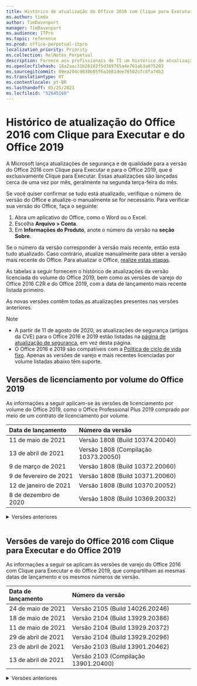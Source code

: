 ```yaml
---
title: Histórico de atualização do Office 2016 com Clique para Executar e do Office 2019
ms.author: timda
author: TimDavenport
manager: TimDavenport
ms.audience: ITPro
ms.topic: reference
ms.prod: office-perpetual-itpro
localization_priority: Priority
ms.collection: RelNotes_Perpetual
description: Fornece aos profissionais de TI um histórico de atualização para versões perpétuas do Office 2016 e 2019 com Clique para Executar
ms.openlocfilehash: 18a2aac31b26182f5d369765a4e761ab3a075203
ms.sourcegitcommit: 89ea204c9830b05f6a1681dee76502cfc8fa7db2
ms.translationtype: HT
ms.contentlocale: pt-BR
ms.lasthandoff: 05/25/2021
ms.locfileid: "52645168"
---
```

# <a name="update-history-for-office-2016-c2r-and-office-2019"></a>Histórico de atualização do Office 2016 com Clique para Executar e do Office 2019

A Microsoft lança atualizações de segurança e de qualidade para a versão do Office 2016 com Clique para Executar e para o Office 2019, que é exclusivamente Clique para Executar. Essas atualizações são lançadas cerca de uma vez por mês, geralmente na segunda terça-feira do mês.

Se você quiser confirmar se tudo está atualizado, verifique o número de versão do Office e atualize-o manualmente se for necessário. Para verificar sua versão do Office, faça o seguinte:

  1.    Abra um aplicativo do Office, como o Word ou o Excel.
  2.    Escolha **Arquivo > Conta**.
  3.    Em **Informações do Produto**, anote o número da versão na **seção Sobre**.

Se o número da versão corresponder à versão mais recente, então está tudo atualizado. Caso contrário, atualize manualmente para obter a versão mais recente do Office. Para atualizar o Office, [realize estas etapas](https://support.office.com/article/2ab296f3-7f03-43a2-8e50-46de917611c5).


As tabelas a seguir fornecem o histórico de atualizações da versão licenciada do volume do Office 2019, bem como as versões de varejo do Office 2016 C2R e do Office 2019, com a data de lançamento mais recente listada primeiro.

As novas versões contêm todas as atualizações presentes nas versões anteriores.


 > [!NOTE]
> - A partir de 11 de agosto de 2020, as atualizações de segurança (artigos da CVE) para o Office 2016 e 2019 estão listadas na [página de atualização de segurança](./microsoft365-apps-security-updates.md), em vez desta página. 
> - O Office 2016 e 2019 são compatíveis com a [Política de ciclo de vida fixo](/lifecycle/policies/fixed). Apenas as versões de varejo e mais recentes licenciadas por volume listadas abaixo têm suporte.


## <a name="volume-licensed-versions-of-office-2019"></a>Versões de licenciamento por volume do Office 2019
As informações a seguir aplicam-se às versões de licenciamento por volume do Office 2019, como o Office Professional Plus 2019 comprado por meio de um contrato de licenciamento por volume.

[//]: # (NÃO REMOVA O INÍCIO DA TABELA VL)


|**Data de lançamento**|**Número da versão**|
|:-----|:-----|
|11 de maio de 2021|Versão 1808 (Build 10374.20040)|
|13 de abril de 2021|Versão 1808 (Compilação 10373.20050)|
|9 de março de 2021|Versão 1808 (Build 10372.20060)|
|9 de fevereiro de 2021|Versão 1808 (Build 10371.20060)|
|12 de janeiro de 2021|Versão 1808 (Build 10370.20052)|
|8 de dezembro de 2020|Versão 1808 (Build 10369.20032)|


[//]: # (NÃO REMOVA O FINAL DA TABELA VL)

<details>
<summary>Versões anteriores</summary>
 

[//]: # (NÃO REMOVA O INÍCIO DA ANTIGA TABELA VL)


|**Data de lançamento**|**Número da versão**|
|:-----|:-----|
|10 de novembro de 2020|Versão 1808 (Build 10368.20035)|
|13 de outubro de 2020|Versão 1808 (Build 10367.20048)|
|8 de setembro de 2020|Versão 1808 (build 10366.20016)|
|11 de agosto de 2020|Versão 1808 (Compilação 10364.20059)|
|14 de julho de 2020   |Versão 1808 (Build 10363.20015)  |
|9 de junho de 2020   |Versão 1808 (Compilação 10361.20002)  |
|12 de maio de 2020   |Versão 1808 (Build 10359.20023)  |
|14 de abril de 2020   |Versão 1808 (Build 10358.20061)  |
|10 de março de 2020   |Versão 1808 (Build 10357.20081)  |
|11 de fevereiro de 2020   |Versão 1808 (Build 10356.20006)  |


[//]: # (NÃO REMOVA O FINAL DA ANTIGA TABELA VL)

</details>


<br/>

## <a name="retail-versions-of-office-2016-c2r-and-office-2019"></a>Versões de varejo do Office 2016 com Clique para Executar e do Office 2019
As informações a seguir se aplicam às versões de varejo do Office 2016 com Clique para Executar e do Office 2019, que compartilham as mesmas datas de lançamento e os mesmos números de versão.

[//]: # (NÃO REMOVA O INÍCIO DA TABELA DE VAREJO)


|**Data de lançamento**|**Número da versão**|
|:-----|:-----|
|24 de maio de 2021|Versão 2105 (Build 14026.20246)|
|18 de maio de 2021|Versão 2104 (Build 13929.20386)|
|11 de maio de 2021|Versão 2104 (Build 13929.20372)|
|29 de abril de 2021|Versão 2104 (Build 13929.20296)|
|23 de abril de 2021|Versão 2103 (Build 13901.20462)|
|13 de abril de 2021|Versão 2103 (Compilação 13901.20400)|


[//]: # (NÃO REMOVA O FINAL DA TABELA DE VAREJO)

<details>
<summary>Versões anteriores</summary>
 

[//]: # (NÃO REMOVA O INÍCIO DA ANTIGA TABELA DE VAREJO)


|**Data de lançamento**|**Número da versão**|
|:-----|:-----|
|2 de abril de 2021|Versão 2103 (Build 13901.20336)|
|30 de março de 2021|Versão 2103 (Compilação 13901.20312)|
|18 de março, 2021|Versão 2102 (Build 13801.20360)|
|9 de março de 2021|Versão 2102 (Build 13801.20294)|
|1 de março de 2021|Versão 2102 (Build 13801.20266)|
|16 de fevereiro de 2021|Versão 2101 (Compilação 13628.20448)|
|9 de fevereiro de 2021|Versão 2101 (Build 13628.20380)|
|26 de janeiro de 2021|Versão 2101 (Build 13628.20274)|
|21 de janeiro de 2021|Versão 2012 (Compilação 13530.20440)|
|12 de janeiro de 2021|Versão 2012 (Build 13530.20376)|
|5 de janeiro de 2021|Versão 2012 (Compilação 13530.20316)|
|21 de dezembro de 2020|Version 2011 (Compilação 13426.20404)|
|8 de dezembro de 2020|Versão 2011 (Build 13426.20332)|
|2 de dezembro de 2020|Versão 2011 (Build 13426.20308)|
|30 de novembro de 2020|Versão 2011 (Build 13426.20294)|
|23 de novembro de 2020|Versão 2011 (Build 13426.20274)|
|17 de novembro de 2020|Versão 2010 (Build 13328.20408)|
|10 de novembro de 2020|Versão 2010 (Build 13328.20356)|
|27 de outubro de 2020|Versão 2010 (Compilação 13328.20292)|
|21 de outubro de 2020|Versão 2009 (Compilação 13231.20418)|
|13 de outubro de 2020|Versão 2009 (Build 13231.20390)|
|8 de outubro de 2020|Versão 2009 (Build 13231.20368)|
|28 de setembro de 2020|Versão 2009 (Build 13231.20262)|
|22 de setembro de 2020|Versão 2008 (Build 13127.20508)|
|9 de setembro de 2020|Versão 2008 (Build 13127.20408)|
|31 de agosto de 2020|Versão 2008 (Compilação 13127.20296)|
|25 de agosto de 2020|Versão 2007 (Compilação 13029.20460)|
|11 de agosto de 2020|Versão 2007 (Compilação 13029.20344)|
|30 de julho de 2020|Versão 2007 (Build 13029.20308)  |
|28 de julho de 2020|Versão 2006 (Build 13001.20498)  |
|14 de julho de 2020|Versão 2006 (Build 13001.20384)  |
|30 de junho de 2020|Versão 2006 (Compilação 13001.20266)  |
|24 de junho de 2020|Versão 2005 (Compilação 12827.20470)  |
|9 de junho de 2020|Versão 2005 (Compilação 12827.20336)  |
|2 de junho de 2020|Versão 2005 (Compilação 12827.20268)  |
|21 de maio de 2020|Versão 2004 (Compilação 12730.20352)  |
|12 de maio de 2020|Versão 2004 (Build 12730.20270)  |
|04 de maio de 2020|Versão 2004 (Build 12730.20250)  |
|29 de abril de 2020|Versão 2004 (Build 12730.20236)  |
|15 de abril de 2020|Versão 2003 (Build 12624.20466)  |
|14 de abril de 2020|Versão 2003 (Build 12624.20442)  |
|31 de março de 2020|Versão 2003 (Build 12624.20382)  |
|25 de março de 2020|Versão 2003 (Build 12624.20320)  |
|10 de março de 2020|Versão 2002 (Build 12527.20278)  |
|1º de março de 2020   |Versão 2002 (Build 12527.20242)  |


[//]: # (NÃO REMOVA O FINAL DA ANTIGA TABELA DE VAREJO)


</details>